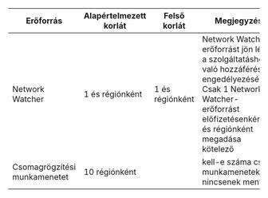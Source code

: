 | Erőforrás | Alapértelmezett korlát | Felső korlát | Megjegyzés |
| --- | --- | --- | --- |
| Network Watcher | 1 és régiónként  | 1 és régiónként |  Network Watcher-erőforrást jön létre a szolgáltatáshoz való hozzáférés engedélyezéséhez. Csak 1 Network Watcher-erőforrást előfizetésenként és régiónként megadása kötelező |
| Csomagrögzítési munkamenetet |10 régiónként | |kell-e száma csak, munkamenetek, nincsenek mentve |
